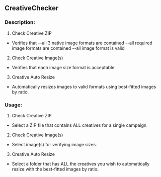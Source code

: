 ## CreativeChecker


### Description:

1. Check Creative ZIP
- Verifies that
--all 3 native image formats are contained
--all required image formats are contained
--all image format is valid

2. Check Creative Image(s)
- Verifies that each image size format is acceptable.

3. Creative Auto Resize
- Automatically resizes images to valid formats using best-fitted images by ratio.


### Usage:

1. Check Creative ZIP
- Select a ZIP file that contains ALL creatives for a single campaign.

2. Check Creative Image(s)
- Select image(s) for verifying image sizes.

3. Creative Auto Resize
- Select a folder that has ALL the creatives you wish to automatically resize with the best-fitted images by ratio.
